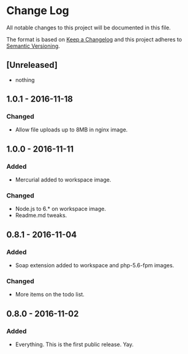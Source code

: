 # Change Log
All notable changes to this project will be documented in this file.

The format is based on [Keep a Changelog](http://keepachangelog.com/)
and this project adheres to [Semantic Versioning](http://semver.org/).

## [Unreleased]
- nothing

## 1.0.1 - 2016-11-18
### Changed
- Allow file uploads up to 8MB in nginx image.

## 1.0.0 - 2016-11-11
### Added
- Mercurial added to workspace image.

### Changed
- Node.js to 6.\* on workspace image.
- Readme.md tweaks.

## 0.8.1 - 2016-11-04
### Added
- Soap extension added to workspace and php-5.6-fpm images.

### Changed
- More items on the todo list.

## 0.8.0 - 2016-11-02
### Added
- Everything. This is the first public release. Yay.
